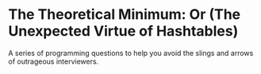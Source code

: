 # The Theoretical Minimum: Or (The Unexpected Virtue of Hashtables) 

A series of programming questions to help you avoid the slings and arrows of outrageous interviewers.


